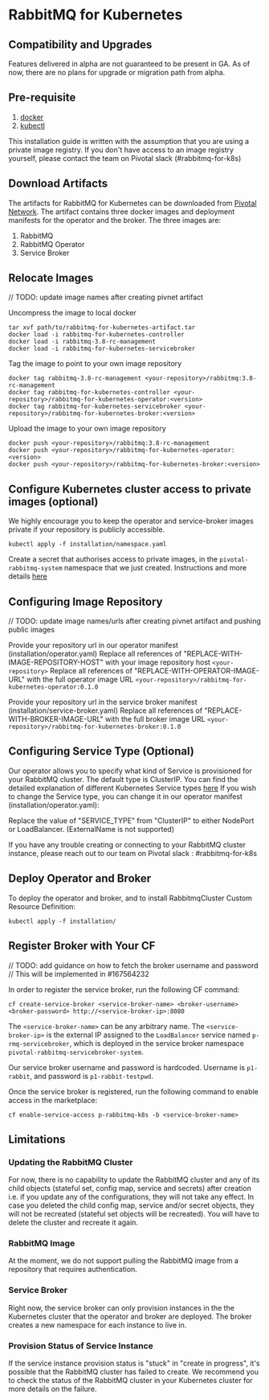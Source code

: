 # RabbitMQ for Kubernetes

## Compatibility and Upgrades
Features delivered in alpha are not guaranteed to be present in GA. As of now, there are no plans for upgrade or migration path from alpha.

## Pre-requisite
1. [docker](https://docs.docker.com/install/)
2. [kubectl](https://kubernetes.io/docs/tasks/tools/install-kubectl/)

This installation guide is written with the assumption that you are using a private image registry. If you don't have access to an image registry yourself, please contact the team on Pivotal slack (#rabbitmq-for-k8s)

## Download Artifacts
The artifacts for RabbitMQ for Kubernetes can be downloaded from [Pivotal Network](https://network.pivotal.io/products/p-rabbitmq-for-kubernetes/). The artifact contains
three docker images and deployment manifests for the operator and the broker. The three images are:

1. RabbitMQ
2. RabbitMQ Operator
3. Service Broker

## Relocate Images
// TODO: update image names after creating pivnet artifact

Uncompress the image to local docker

```
tar xvf path/to/rabbitmq-for-kubernetes-artifact.tar
docker load -i rabbitmq-for-kubernetes-controller
docker load -i rabbitmq-3.8-rc-management
docker load -i rabbitmq-for-kubernetes-servicebroker
```

Tag the image to point to your own image repository

```
docker tag rabbitmq-3.8-rc-management <your-repository>/rabbitmq:3.8-rc-management
docker tag rabbitmq-for-kubernetes-controller <your-repository>/rabbitmq-for-kubernetes-operator:<version>
docker tag rabbitmq-for-kubernetes-servicebroker <your-repository>/rabbitmq-for-kubernetes-broker:<version>
```

Upload the image to your own image repository

```
docker push <your-repository>/rabbitmq:3.8-rc-management
docker push <your-repository>/rabbitmq-for-kubernetes-operator:<version>
docker push <your-repository>/rabbitmq-for-kubernetes-broker:<version>
```

## Configure Kubernetes cluster access to private images (optional)
We highly encourage you to keep the operator and service-broker images private if your repository is publicly accessible.

```
kubectl apply -f installation/namespace.yaml
```

Create a secret that authorises access to private images, in the `pivotal-rabbitmq-system` namespace that we just created. Instructions and more details [here](https://kubernetes.io/docs/tasks/configure-pod-container/pull-image-private-registry/)


## Configuring Image Repository

// TODO: update image names/urls after creating pivnet artifact and pushing public images

Provide your repository url in our operator manifest (installation/operator.yaml)
Replace all references of "REPLACE-WITH-IMAGE-REPOSITORY-HOST" with your image repository host `<your-repository>`
Replace all references of "REPLACE-WITH-OPERATOR-IMAGE-URL" with the full operator image URL `<your-repository>/rabbitmq-for-kubernetes-operator:0.1.0`

Provide your repository url in the service broker manifest (installation/service-broker.yaml)
Replace all references of "REPLACE-WITH-BROKER-IMAGE-URL" with the full broker image URL `<your-repository>/rabbitmq-for-kubernetes-broker:0.1.0`

## Configuring Service Type (Optional)

Our operator allows you to specify what kind of Service is provisioned for your RabbitMQ cluster. The default type is ClusterIP.
You can find the detailed explanation of different Kubernetes Service types [here](https://kubernetes.io/docs/concepts/services-networking/service/#publishing-services-service-types)
If you wish to change the Service type, you can change it in our operator manifest (installation/operator.yaml):

Replace the value of "SERVICE_TYPE" from "ClusterIP" to either NodePort or LoadBalancer. (ExternalName is not supported)

If you have any trouble creating or connecting to your RabbitMQ cluster instance, please reach out to our team on Pivotal slack : #rabbitmq-for-k8s

## Deploy Operator and Broker

To deploy the operator and broker, and to install RabbitmqCluster Custom Resource Definition:
```
kubectl apply -f installation/
```

## Register Broker with Your CF
// TODO: add guidance on how to fetch the broker username and password
// This will be implemented in #167564232

In order to register the service broker, run the following CF command:

```
cf create-service-broker <service-broker-name> <broker-username> <broker-password> http://<service-broker-ip>:8080
```

The `<service-broker-name>` can be any arbitrary name. The `<service-broker-ip>` is the external IP assigned to the `LoadBalancer` service named `p-rmq-servicebroker`, which is deployed in the service broker namespace `pivotal-rabbitmq-servicebroker-system`.

Our service broker username and password is hardcoded. Username is `p1-rabbit`, and password is `p1-rabbit-testpwd`.

Once the service broker is registered, run the following command to enable access in the marketplace:

```
cf enable-service-access p-rabbitmq-k8s -b <service-broker-name>
```

## Limitations

### Updating the RabbitMQ Cluster
For now, there is no capability to update the RabbitMQ cluster and any of its child objects (stateful set, config map, service and secrets) after creation i.e. if you update any of the configurations, they will not take any effect. In case you deleted the child config map, service and/or secret objects, they will not be recreated (stateful set objects will be recreated). You will have to delete the cluster and recreate it again.

### RabbitMQ Image
At the moment, we do not support pulling the RabbitMQ image from a repository that requires authentication.

### Service Broker
Right now, the service broker can only provision instances in the the Kubernetes cluster that the operator and broker are deployed. The broker creates a new namespace for each instance to live in.

### Provision Status of Service Instance
If the service instance provision status is "stuck" in "create in progress", it's possible that the RabbitMQ cluster has failed to create. We recommend you to check the status of the RabbitMQ cluster in your Kubernetes cluster for more details on the failure.
